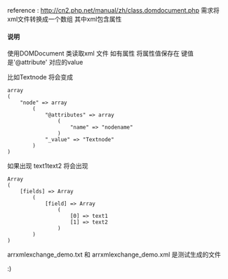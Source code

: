 reference : http://cn2.php.net/manual/zh/class.domdocument.php
需求将xml文件转换成一个数组 其中xml包含属性

#### 说明 

使用DOMDocument 类读取xml 文件 如有属性 将属性值保存在 键值是'@attribute' 对应的value

比如<node name="nodename">Textnode</node> 将会变成
```
array
(
    "node" => array
        (
            "@attributes" => array
                (
                    "name" => "nodename"
                )
            "_value" => "Textnode"
        )
)
```

如果出现 <fields><field>text1</field><field>text2</field></fields>
将会出现 
```
Array
(
    [fields] => Array
        (
            [field] => Array
                (
                    [0] => text1
                    [1] => text2
                )
        )
)
```

arrxmlexchange_demo.txt 和 arrxmlexchange_demo.xml 是测试生成的文件

:)